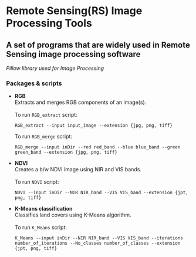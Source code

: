 # Remote Sensing(RS) Image Processing Tools                        
## A set of programs that are widely used in Remote Sensing image processing software 
*Pillow library used for Image Processing*


### Packages & scripts <br/>
* **RGB**<br/>
    Extracts and merges RGB components of an image(s).<br/>
    <br/>
    To run `RGB_extract` script:<br/>
    ```
    RGB_extract --input input_image --extension {jpg, png, tiff}
    ```
    To run `RGB_merge` script:<br/>
    ```
    RGB_merge --input inDir --red red_band --blue blue_band --green green_band --extension {jpg, png, tiff}
    ```
* **NDVI**<br/>
    Creates a b/w NDVI image using NIR and VIS bands.<br/>
    <br/>
    To run `NDVI` script:<br/>
    ```
    NDVI --input inDir --NIR NIR_band --VIS VIS_band --extension {jpt, png, tiff}
    ```
* **K-Means classification**<br/>
    Classifies land covers using K-Means algorithm.<br/>
    <br/>
    To run `K_Means` script:<br/>
    ```
    K_Means --input inDir --NIR NIR_band --VIS VIS_band --iterations number_of_iterations --No_classes number_of_classes --extension {jpt, png, tiff}
    ```
